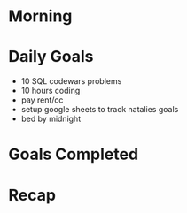 # Morning

# Daily Goals
- 10 SQL codewars problems
- 10 hours coding 
- pay rent/cc
- setup google sheets to track natalies goals
- bed by midnight


# Goals Completed


# Recap
